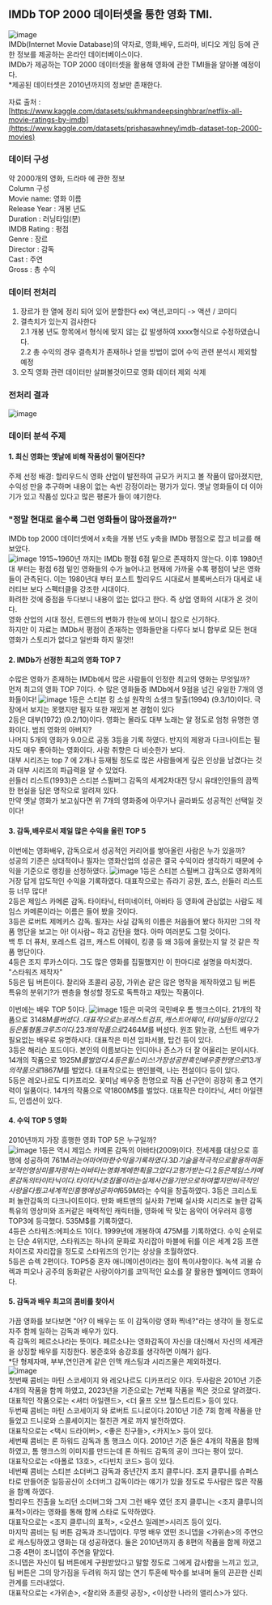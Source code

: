 ## IMDb TOP 2000 데이터셋을 통한 영화 TMI.
![image](https://github.com/ksm1113/movie_trend_by_IMDb/assets/153878577/4fb883c0-a60e-492b-bea2-7fbfe157901f)    
IMDb(Internet Movie Database)의 약자로, 영화,배우, 드라마, 비디오 게임 등에 관한 정보를 제공하는 온라인 데이터베이스이다.    
IMDb가 제공하는 TOP 2000 데이터셋을 활용해 영화에 관한 TMI들을 알아볼 예정이다.    
*제공된 데이터셋은 2010년까지의 정보만 존재한다.

자료 출처 : [https://www.kaggle.com/datasets/sukhmandeepsinghbrar/netflix-all-movie-ratings-by-imdb](https://www.kaggle.com/datasets/prishasawhney/imdb-dataset-top-2000-movies)

### 데이터 구성    
약 2000개의 영화, 드라마 에 관한 정보    
Column 구성    
Movie name: 영화 이름    
Release Year : 개봉 년도    
Duration : 러닝타임(분)    
IMDB Rating : 평점    
Genre : 장르    
Director : 감독    
Cast : 주연    
Gross : 총 수익

### 데이터 전처리
1. 장르가 한 열에 정리 되어 있어 분할한다 ex) 액션,코미디 -> 액션 / 코미디
2. 결측치가 있는지 검사한다    
  2.1 개봉 년도 항목에서 형식에 맞지 않는 값 발생하여 xxxx형식으로 수정하였습니다.    
  2.2 총 수익의 경우 결측치가 존재하나 얻을 방법이 없어 수익 관련 분석시 제외할 예정    
3. 오직 영화 관련 데이터만 살펴볼것이므로 영화 데이터 제외 삭제

### 전처리 결과
![image](https://github.com/ksm1113/movie_trend_by_IMDb/assets/153878577/9f3fead7-580f-4778-8cd4-c75faf03faea)

### 데이터 분석 주제
#### 1. 최신 영화는 옛날에 비해 작품성이 떨어진다?    
주제 선정 배경: 할리우드식 영화 산업이 발전하여 규모가 커지고 볼 작품이 많아졌지만, 수익성 만을 추구하며 내용이 없는 속빈 강정이라는 평가가 있다. 옛날 영화들이 더 이야기가 있고 작품성 있다고 많은 평론가 들이 얘기한다.    

### "정말 현대로 올수록 그런 영화들이 많아졌을까?"

IMDb top 2000 데이터셋에서 x축을 개봉 년도 y축을 IMDb 평점으로 잡고 비교를 해 보았다.   
![image](https://github.com/ksm1113/movie_trend_by_IMDb/assets/153878577/faa0df36-de55-4aee-af4f-ed1cabc9909c)
1915~1960년 까지는 IMDb 평점 6점 밑으로 존재하지 않는다.
이후 1980년대 부터는 평점 6점 밑인 영화들의 수가 늘어나고 현재에 가까울 수록 평점이 낮은 영화들이 관측된다.
이는 1980년대 부터 포스트 할리우드 시대로서 블록버스터가 대세로 내러티브 보다 스펙터클을 강조한 시대이다.    
화려한 것에 중점을 두다보니 내용이 없는 없다고 한다. 즉 상업 영화의 시대가 온 것이다.    
영화 산업의 시대 정신, 트렌드의 변화가 한눈에 보이니 참으로 신기하다.    
하지만 이 자료는 IMDb서 평점이 존재하는 영화들만을 다루다 보니 함부로 모든 현대 영화가 스토리가 없다고 일반화 하지 말것!!

#### 2. IMDb가 선정한 최고의 영화 TOP 7
수많은 영화가 존재하는 IMDb에서 많은 사람들이 인정한 최고의 영화는 무엇일까?    
먼저 최고의 영화 TOP 7이다. 수 많은 영화들중 IMDb에서 9점을 넘긴 유일한 7개의 영화들이다!
![image](https://github.com/ksm1113/movie_trend_by_IMDb/assets/153878577/0f31e370-5268-4a5e-8d7b-6e6a233befee)
1등은 스티븐 킹 소설 원작의 쇼생크 탈출(1994) (9.3/10)이다. 극장에서 보지는 못했지만 필자 또한 재밌게 본 경험이 있다    
2등은 대부(1972) (9.2/10)이다. 영화는 몰라도 대부 노래는 알 정도로 엄청 유명한 영화이다. 범죄 영화의 아버지?        
나머지 5개의 영화가 9.0으로 공동 3등을 기록 하였다. 반지의 제왕과 다크나이트는 필자도 매우 좋아하는 영화이다. 사람 취향은 다 비슷한가 보다.    
대부 시리즈는 top 7 에 2개나 등재될 정도로 많은 사람들에게 깊은 인상을 남겼다는 것과 대부 시리즈의 파급력을 알 수 있었다.    
쉰들러 리스트(1993)은 스티븐 스필버그 감독의 세계2차대전 당시 유태인인들의 끔찍한 현실을 담은 명작으로 알려져 있다.    
만약 옛날 영화가 보고싶다면 위 7개의 영화중에 아무거나 골라봐도 성공적인 선택일 것이다!    

#### 3. 감독,배우로서 제일 많은 수익을 올린 TOP 5
이번에는 영화배우, 감독으로서 성공적인 커리어를 쌓아올린 사람은 누가 있을까?    
성공의 기준은 상대적이나 필자는 영화산업의 성공은 결국 수익이라 생각하기 때문에 수익을 기준으로 랭킹을 선정하였다.
![image](https://github.com/ksm1113/movie_trend_by_IMDb/assets/153878577/908209e0-d6fe-474f-89a7-289443ea7783)
1등은 스티븐 스필버그 감독으로 영화계의 거장 답게 압도적인 수익을 기록하였다. 대표작으로는 쥬라기 공원, 죠스, 쉰들러 리스트 등 너무 많다!        
2등은 제임스 카메론 감독. 타이타닉, 터미네이터, 아바타 등 영화에 관심없는 사람도 제임스 카메론이라는 이름은 들어 봤을 것이다.    
3등은 로버트 제메키스 감독. 필자는 사실 감독의 이름은 처음들어 봤다 하지만 그의 작품 명단을 보고는 아! 이사람~ 하고 감탄을 했다. 아마 여러분도 그럴 것이다.        
백 투 더 퓨처, 포레스트 검프, 캐스트 어웨이, 킹콩 등 왜 3등에 올랐는지 알 것 같은 작품 명단이다.    
4등은 조지 루카스이다. 그도 많은 영화를 집필했지만 이 한마디로 설명을 마치겠다. "스타워즈 제작자"    
5등은 팀 버튼이다. 찰리와 초콜리 공장, 가위손 같은 많은 명작을 제작하였고 팀 버튼 특유의 분위기?가 팬층을 형성할 정도로 독특하고 재밌는 작품이다.

이번에는 배우 TOP 5이다.
![image](https://github.com/ksm1113/movie_trend_by_IMDb/assets/153878577/0ce59f06-1aca-4922-8907-165570c61d25)
1등은 미국의 국민배우 톰 행크스이다. 21개의 작품으로 3148M$를 버셨다.. 대표작으로는 포레스트 검프, 캐스트 어웨이, 터미널 등이 있다.    
2등은 톰형 톰 크루즈이다. 23개의 작품으로 2464M$를 버셨다. 원조 맑눈광, 스턴트 배우가 필요없는 배우로 유명하시다. 대표작은 미션 임파서블, 탑건 등이 있다.    
3등은 해리슨 포드이다. 본인의 이름보다는 인디아나 존스가 더 잘 어울리는 분이시다. 14개의 작품으로 1925M$를 벌었다.    
4등은 윌 스미스! 가장 성공한 흑인 배우중 한명으로 13개의 작품으로 1867M$를 벌었다. 대표작으로는 맨인블랙, 나는 전설이다 등이 있다.    
5등은 레오나르도 디카프리오. 꽃미남 배우중 한명으로 작품 선구안이 굉장히 좋고 연기력이 일품이다. 14개의 작품으로 약1800M$를 벌었다. 대표작은 타이타닉, 셔터 아일랜드, 인셉션이 있다.

#### 4. 수익 TOP 5 영화
2010년까지 가장 흥행한 영화 TOP 5은 누구일까?    
![image](https://github.com/ksm1113/movie_trend_by_IMDb/assets/153878577/e6c09cc6-c75f-45e9-b3eb-038d03e1e617)
1등은 역시 제임스 카메론 감독의 아바타(2009)이다. 전세계를 대상으로 흥행에 성공하여 761M$라는 어마어마한 수익을 기록하였다.    
3D기술을 적극적으로 활용하여 돋보적인 영상미를 자랑하는 아바타는 영화계에 한 획을 그었다고 평가받는다.
2등은 제임스 카메론 감독의 타이타닉이다. 타이타닉호 침몰이라는 실제 사건을 기반으로 하여 짧지만 비극적인 사랑을 다뤘고 세계적인 흥행에 성공하여 659M$라는 수익을 창출하였다.
3등은 크리스토퍼 놀란감독의 다크나이트이다. 만화 배트맨의 실사화 7번째 실사화 시리즈로 놀란 감독 특유의 영상미와 조커같은 매력적인 캐릭터들, 영화에 딱 맞는 음악이 어우러져 흥행 TOP3에 등극했다.
535M$를 기록하였다.    
4등은 스타워즈:에피소드 1이다. 1999년에 개봉하여 475M를 기록하였다. 수익 순위로는 단순 4위지만, 스타워즈는 하나의 문화로 자리잡아 마블에 뒤를 이은 세계 2등 프랜차이즈로 자리잡을 정도로 스타워즈의 인기는 상상을 초월하였다.    
5등은 슈렉 2편이다. TOP5중 혼자 애니메이션이라는 점이 특이사항이다. 녹색 괴물 슈렉과 피오나 공주의 동화같은 사랑이야기를 코믹적인 요소를 잘 활용한 웰메이드 영화이다.

#### 5. 감독과 배우 최고의 콤비를 찾아서
가끔 영화를 보다보면 "어? 이 배우는 또 이 감독이랑 영화 찍네?"라는 생각이 들 정도로 자주 함께 일하는 감독과 배우가 있다.        
즉 감독의 페르소나라는 뜻이다. 페르소나는 영화감독이 자신을 대신해서 자신의 세계관을 상징할 배우를 지칭한다. 봉준호와 송강호를 생각하면 이해가 쉽다.        
*단 형제자매, 부부,연인관계 같은 인맥 캐스팅과 시리즈물은 제외하겠다.         
![image](https://github.com/ksm1113/movie_trend_by_IMDb/assets/153878577/4e264514-2bb2-4f33-9c20-5cd401756714)    
첫번째 콤비는 마틴 스코세이지 와 레오나르도 디카프리오 이다. 두사람은 2010년 기준 4개의 작품을 함께 하였고, 2023년을 기준으로는 7번째 작품을 찍은 것으로 알려졌다.        
대표적인 작품으로는 <셔터 아일랜드>, <더 울프 오브 월스트리트> 등이 있다.    
두번째 콤비는 마틴 스코세이지 와 로버트 드니로이다.2010년 기준 7회 함께 작품을 만들었고 드니로와 스콜세이지는 절친관 계로 까지 발전하였다.        
대표작으로는 <택시 드라이버>, <좋은 친구들>, <카지노> 등이 있다.        
세번째 콤비는 론 하워드 감독과 톰 행크스 이다. 2010년 기준 둘은 4개의 작품을 함께 하였고, 톰 행크스의 이미지를 만드는데 론 하워드 감독의 공이 크다는 평이 있다.        
대표작으로는 <아폴로 13호>, <다빈치 코드> 등이 있다.    
네번째 콤비는 스티븐 소더버그 감독과 중년간지 조지 클루니다. 조지 클루니를 슈퍼스타로 만들어준 일등공신이 소더버그 감독이라는 얘기가 있을 정도로 두사람은 많은 작품을 함꼐 하였다.        
할리우드 진출을 노리던 소더버그와 그저 그런 배우 였던 조지 클루니는 <조지 클루니의 표적>이라는 영화를 통해 함께 스타로 도약하였다.    
대표작으로는 <조지 클루니의 표적>, <오션스 일레븐>시리즈 등이 있다.        
마지막 콤비는 팀 버튼 감독과 조니뎁이다. 무명 배우 였떤 조니뎁을 <가위손>의 주연으로 캐스팅하였고 영화는 대 성공하였다. 둘은 2010년까지 총 8편의 작품을 함께 하였고 그중 4편이 조니뎁이 주연을 맡았다.    
조니뎁은 자신이 팀 버튼에게 구원받았다고 말할 정도로 그에게 감사함을 느끼고 있고, 팀 버튼은 그의 망가짐을 두려워 하지 않는 연기 투혼에 박수를 보내며 둘의 끈끈한 신뢰관계를 드러내었다.    
대표작으로는 <가위손>, <찰리와 초콜릿 공장>, <이상한 나라의 앨리스>가 있다.


